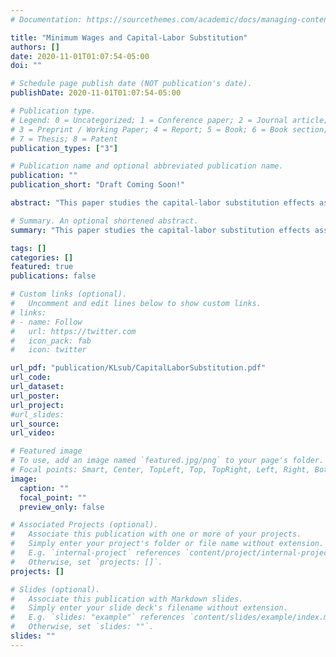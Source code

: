 ```yaml
---
# Documentation: https://sourcethemes.com/academic/docs/managing-content/

title: "Minimum Wages and Capital-Labor Substitution"
authors: []
date: 2020-11-01T01:07:54-05:00
doi: ""

# Schedule page publish date (NOT publication's date).
publishDate: 2020-11-01T01:07:54-05:00

# Publication type.
# Legend: 0 = Uncategorized; 1 = Conference paper; 2 = Journal article;
# 3 = Preprint / Working Paper; 4 = Report; 5 = Book; 6 = Book section;
# 7 = Thesis; 8 = Patent
publication_types: ["3"]

# Publication name and optional abbreviated publication name.
publication: ""
publication_short: "Draft Coming Soon!"

abstract: "This paper studies the capital-labor substitution effects associated with higher minimum wages. I exploit Costa Rica's occupation-based minimum wage setting to estimate aggregate and sector-specific elasticities of substitution between capital and labor. I find elasticities of substitution consistently below one, suggesting that the substitution away from labor towards capital is not big enough to reduce the labor share after a minimum wage increase. Specifically, results indicate a value of 0.59 for all firms and significant heterogeneity across representative sectors. The estimated elasticity of substitution is larger in manufacturing (0.81) and tradable sectors (0.76) but smaller in non-tradable sectors (0.46). The contrast in the estimated parameters reflects the differences in the production technologies across sectors, stressing the importance of extending the analysis to different industries."

# Summary. An optional shortened abstract.
summary: "This paper studies the capital-labor substitution effects associated with higher minimum wages. I exploit Costa Rica's occupation-based minimum wage setting to estimate aggregate and sector-specific elasticities of substitution between capital and labor. I find elasticities of substitution consistently below one, suggesting that the substitution away from labor towards capital is not big enough to reduce the labor share after a minimum wage increase. Specifically, results indicate a value of 0.59 for all firms and significant heterogeneity across representative sectors. The estimated elasticity of substitution is larger in manufacturing (0.81) and tradable sectors (0.76) but smaller in non-tradable sectors (0.46). The contrast in the estimated parameters reflects the differences in the production technologies across sectors, stressing the importance of extending the analysis to different industries."

tags: []
categories: []
featured: true
publications: false

# Custom links (optional).
#   Uncomment and edit lines below to show custom links.
# links:
# - name: Follow
#   url: https://twitter.com
#   icon_pack: fab
#   icon: twitter

url_pdf: "publication/KLsub/CapitalLaborSubstitution.pdf"
url_code:
url_dataset:
url_poster:
url_project:
#url_slides:
url_source:
url_video:

# Featured image
# To use, add an image named `featured.jpg/png` to your page's folder.
# Focal points: Smart, Center, TopLeft, Top, TopRight, Left, Right, BottomLeft, Bottom, BottomRight.
image:
  caption: ""
  focal_point: ""
  preview_only: false

# Associated Projects (optional).
#   Associate this publication with one or more of your projects.
#   Simply enter your project's folder or file name without extension.
#   E.g. `internal-project` references `content/project/internal-project/index.md`.
#   Otherwise, set `projects: []`.
projects: []

# Slides (optional).
#   Associate this publication with Markdown slides.
#   Simply enter your slide deck's filename without extension.
#   E.g. `slides: "example"` references `content/slides/example/index.md`.
#   Otherwise, set `slides: ""`.
slides: ""
---
```

